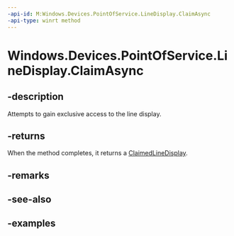 ```yaml
---
-api-id: M:Windows.Devices.PointOfService.LineDisplay.ClaimAsync
-api-type: winrt method
---
```


<!-- Method syntax.
public IAsyncOperation<ClaimedLineDisplay> LineDisplay.ClaimAsync()
-->

# Windows.Devices.PointOfService.LineDisplay.ClaimAsync


## -description

Attempts to gain exclusive access to the line display.

## -returns

When the method completes, it returns a [ClaimedLineDisplay](claimedlinedisplay.md).

## -remarks

## -see-also

## -examples


